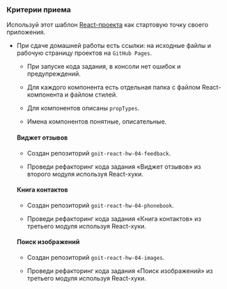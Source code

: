 ### Критерии приема

Используй этот шаблон
[React-проекта](https://github.com/goitacademy/react-homework-template#readme)
как стартовую точку своего приложения.

- При сдаче домашней работы есть ссылки: на исходные файлы и рабочую страницу
  проектов на `GitHub Pages`.

  - При запуске кода задания, в консоли нет ошибок и предупреждений.

  - Для каждого компонента есть отдельная папка с файлом React-компонента и
    файлом стилей.

  - Для компонентов описаны `propTypes`.

  - Имена компонентов понятные, описательные.

  #### Виджет отзывов

  - Создан репозиторий `goit-react-hw-04-feedback`.

  - Проведи рефакторинг кода задания «Виджет отзывов» из второго модуля
    используя React-хуки.

  #### Книга контактов

  - Создан репозиторий `goit-react-hw-04-phonebook`.

  - Проведи рефакторинг кода задания «Книга контактов» из третьего модуля
    используя React-хуки.

  #### Поиск изображений

  - Создан репозиторий `goit-react-hw-04-images`.

  - Проведи рефакторинг кода задания «Поиск изображений» из третьего модуля
    используя React-хуки.
